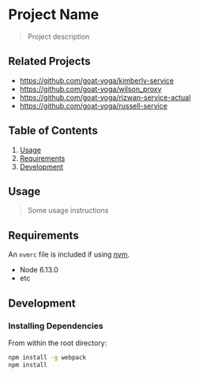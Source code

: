 # Project Name

> Project description

## Related Projects
  - https://github.com/goat-yoga/kimberly-service
  - https://github.com/goat-yoga/wilson_proxy
  - https://github.com/goat-yoga/rizwan-service-actual
  - https://github.com/goat-yoga/russell-service

## Table of Contents

1. [Usage](#Usage)
1. [Requirements](#requirements)
1. [Development](#development)

## Usage

> Some usage instructions

## Requirements

An `nvmrc` file is included if using [nvm](https://github.com/creationix/nvm).

- Node 6.13.0
- etc

## Development

### Installing Dependencies

From within the root directory:

```sh
npm install -g webpack
npm install
```

